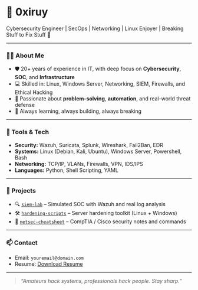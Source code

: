 
# 👾 0xiruy

Cybersecurity Engineer | SecOps | Networking | Linux Enjoyer | Breaking Stuff to Fix Stuff 🔐

---

### 👨‍💻 About Me
- 🛡️ 20+ years of experience in IT, with deep focus on **Cybersecurity**, **SOC**, and **Infrastructure**
- 💻 Skilled in: Linux, Windows Server, Networking, SIEM, Firewalls, and Ethical Hacking
- 🎯 Passionate about **problem-solving**, **automation**, and real-world threat defense
- 🧠 Always learning, always building, always breaking

---

### 🧰 Tools & Tech
- **Security:** Wazuh, Suricata, Splunk, Wireshark, Fail2Ban, EDR
- **Systems:** Linux (Debian, Kali, Ubuntu), Windows Server, Powershell, Bash
- **Networking:** TCP/IP, VLANs, Firewalls, VPN, IDS/IPS
- **Languages:** Python, Shell Scripting, YAML

---

### 📂 Projects
- 🔍 [`siem-lab`](https://github.com/0xiruy/siem-lab) – Simulated SOC with Wazuh and real log analysis
- 🛠 [`hardening-scripts`](https://github.com/0xiruy/hardening-scripts) – Server hardening toolkit (Linux + Windows)
- 📘 [`netsec-cheatsheet`](https://github.com/0xiruy/netsec-cheatsheet) – CompTIA / Cisco security notes and commands

---

### 📫 Contact
- Email: `youremail@domain.com`
- Resume: [Download Resume](https://yourdomain.com/resume.pdf)

---

> _“Amateurs hack systems, professionals hack people. Stay sharp.”_
